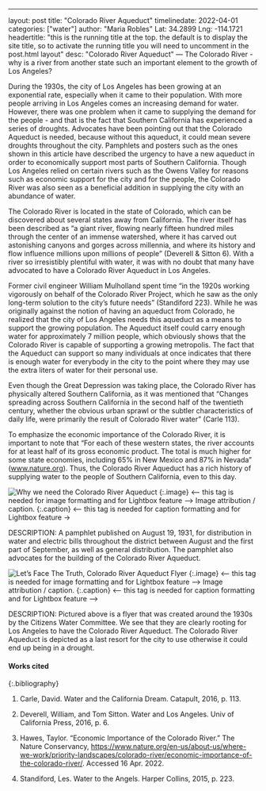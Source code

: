 ---
layout: post
title: "Colorado River Aqueduct"
timelinedate: 2022-04-01
categories: ["water"]
author: "Maria Robles"
Lat: 34.2899
Lng: -114.1721
headertitle: "this is the running title at the top. the default is to display the site title, so to activate the running title you will need to uncomment in the post.html layout"
desc: "Colorado River Aqueduct"
—
The Colorado River -  why is a river from another state such an important element to the growth of Los Angeles?


During the 1930s, the city of Los Angeles has been growing at an exponential rate, especially when it came to their population. With more people arriving in Los Angeles comes an increasing demand for water. However, there was one problem when it came to supplying the demand for the people - and that is the fact that Southern California has experienced a series of droughts. Advocates have been pointing out that the Colorado Aqueduct is needed, because without this aqueduct, it could mean severe droughts throughout the city. Pamphlets and posters such as the ones shown in this article have described the urgency to have a new aqueduct in order to economically support most parts of Southern California. Though Los Angeles relied on certain rivers such as the Owens Valley for reasons such as economic support for the city and for the people, the Colorado River was also seen as a beneficial addition in supplying the city with an abundance of water.


The Colorado River is located in the state of Colorado, which can be discovered about several states away from California. The river itself has been described as “a giant river, flowing nearly fifteen hundred miles through the center of an immense watershed, where it has carved out astonishing canyons and gorges across millennia, and where its history and flow influence millions upon millions of people” (Deverell & Sitton 6). With a river so irresistibly plentiful with water, it was with no doubt that many have advocated to have a Colorado River Aqueduct in Los Angeles.


Former civil engineer William Mulholland spent time “in the 1920s working vigorously on behalf of the Colorado River Project, which he saw as the only long-term solution to the city’s future needs” (Standiford 223). While he was originally against the notion of having an aqueduct from Colorado, he realized that the city of Los Angeles needs this aqueduct as a means to support the growing population. The Aqueduct itself could carry enough water for approximately 7 million people, which obviously shows that the Colorado River is capable of supporting a growing metropolis. The fact that the Aqueduct can support so many individuals at once indicates that there is enough water for everybody in the city to the point where they may use the extra liters of water for their personal use.


Even though the Great Depression was taking place, the Colorado River has physically altered Southern California, as it was mentioned that “Changes spreading across Southern California in the second half of the twentieth century, whether the obvious urban sprawl or the subtler characteristics of daily life, were primarily the result of Colorado River water” (Carle 113).


To emphasize the economic importance of the Colorado River, it is important to note that “For each of these western states, the river accounts for at least half of its gross economic product. The total is much higher for some state economies, including 65% in New Mexico and 87% in Nevada” (www.nature.org). Thus, the Colorado River Aqueduct has a rich history of supplying water to the people of Southern California, even to this day.
        


  



![Why we need the Colorado River Aqueduct](WhyweneedtheColoradoRiver_MGR)
   {:.image} <-- this tag is needed for image formatting and for Lightbox feature -->
Image attribution / caption.
   {:.caption} <-- this tag is needed for caption formatting and for Lightbox feature →


DESCRIPTION: A pamphlet published on August 19, 1931, for distribution in water and electric bills throughout the district between August and the first part of September, as well as general distribution. The pamphlet also advocates for the building of the Colorado River Aqueduct.
  



![Let’s Face The Truth, Colorado River Aqueduct Flyer](WeneedtheColoradoRiver_MGR)
   {:.image} <-- this tag is needed for image formatting and for Lightbox feature -->
Image attribution / caption.
   {:.caption} <-- this tag is needed for caption formatting and for Lightbox feature -->


DESCRIPTION: Pictured above is a flyer that was created around the 1930s by the Citizens Water Committee. We see that they are clearly rooting for Los Angeles to have the Colorado River Aqueduct. The Colorado River Aqueduct is depicted as a last resort for the city to use otherwise it could end up being in a drought.


#### Works cited


{:.bibliography} 

1. Carle, David. Water and the California Dream. Catapult, 2016, p. 113.


2. Deverell, William, and Tom Sitton. Water and Los Angeles. Univ of California Press, 2016, p. 6.


3. Hawes, Taylor. “Economic Importance of the Colorado River.” The Nature Conservancy, https://www.nature.org/en-us/about-us/where-we-work/priority-landscapes/colorado-river/economic-importance-of-the-colorado-river/. Accessed 16 Apr. 2022.


4. Standiford, Les. Water to the Angels. Harper Collins, 2015, p. 223.